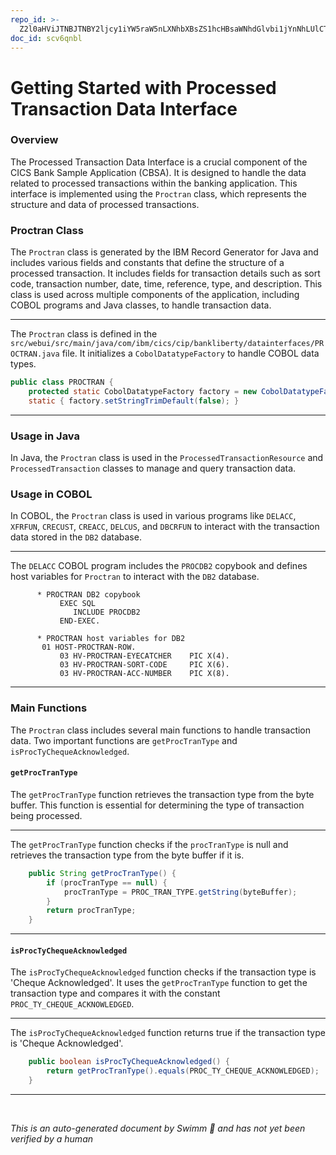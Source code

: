 ```yaml
---
repo_id: >-
  Z2l0aHViJTNBJTNBY2ljcy1iYW5raW5nLXNhbXBsZS1hcHBsaWNhdGlvbi1jYnNhLUlCTS1EZW1vJTNBJTNBU3dpbW0tRGVtbw==
doc_id: scv6qnbl
---
```

# Getting Started with Processed Transaction Data Interface

### Overview

The Processed Transaction Data Interface is a crucial component of the CICS Bank Sample Application (CBSA). It is designed to handle the data related to processed transactions within the banking application. This interface is implemented using the `Proctran` class, which represents the structure and data of processed transactions.

### Proctran Class

The `Proctran` class is generated by the IBM Record Generator for Java and includes various fields and constants that define the structure of a processed transaction. It includes fields for transaction details such as sort code, transaction number, date, time, reference, type, and description. This class is used across multiple components of the application, including COBOL programs and Java classes, to handle transaction data.

<SwmSnippet path="/src/webui/src/main/java/com/ibm/cics/cip/bankliberty/datainterfaces/PROCTRAN.java" line="14">

---

The `Proctran` class is defined in the `src/webui/src/main/java/com/ibm/cics/cip/bankliberty/datainterfaces/PROCTRAN.java` file. It initializes a <SwmToken path="src/webui/src/main/java/com/ibm/cics/cip/bankliberty/datainterfaces/PROCTRAN.java" pos="15:5:5" line-data="	protected static CobolDatatypeFactory factory = new CobolDatatypeFactory();">`CobolDatatypeFactory`</SwmToken> to handle COBOL data types.

```java
public class PROCTRAN {
	protected static CobolDatatypeFactory factory = new CobolDatatypeFactory();
	static { factory.setStringTrimDefault(false); } 
```

---

</SwmSnippet>

### Usage in Java

In Java, the `Proctran` class is used in the `ProcessedTransactionResource` and `ProcessedTransaction` classes to manage and query transaction data.

### Usage in COBOL

In COBOL, the `Proctran` class is used in various programs like <SwmToken path="src/webui/src/main/java/com/ibm/cics/cip/bankliberty/datainterfaces/PROCTRAN.java" pos="236:9:9" line-data="	        05 PROC-TRAN-DESC-DELACC REDEFINES PROC-TRAN-DESC. &lt;/pre&gt; */">`DELACC`</SwmToken>, `XFRFUN`, `CRECUST`, <SwmToken path="src/webui/src/main/java/com/ibm/cics/cip/bankliberty/datainterfaces/PROCTRAN.java" pos="285:9:9" line-data="	        05 PROC-TRAN-DESC-CREACC REDEFINES PROC-TRAN-DESC. &lt;/pre&gt; */">`CREACC`</SwmToken>, <SwmToken path="src/webui/src/main/java/com/ibm/cics/cip/bankliberty/datainterfaces/PROCTRAN.java" pos="334:9:9" line-data="	        05 PROC-TRAN-DESC-DELCUS REDEFINES PROC-TRAN-DESC. &lt;/pre&gt; */">`DELCUS`</SwmToken>, and `DBCRFUN` to interact with the transaction data stored in the <SwmToken path="src/base/cobol_src/DELACC.cbl" pos="69:5:5" line-data="      * PROCTRAN DB2 copybook">`DB2`</SwmToken> database.

<SwmSnippet path="/src/base/cobol_src/DELACC.cbl" line="69">

---

The <SwmToken path="src/webui/src/main/java/com/ibm/cics/cip/bankliberty/datainterfaces/PROCTRAN.java" pos="236:9:9" line-data="	        05 PROC-TRAN-DESC-DELACC REDEFINES PROC-TRAN-DESC. &lt;/pre&gt; */">`DELACC`</SwmToken> COBOL program includes the <SwmToken path="src/base/cobol_src/DELACC.cbl" pos="71:3:3" line-data="              INCLUDE PROCDB2">`PROCDB2`</SwmToken> copybook and defines host variables for `Proctran` to interact with the <SwmToken path="src/base/cobol_src/DELACC.cbl" pos="69:5:5" line-data="      * PROCTRAN DB2 copybook">`DB2`</SwmToken> database.

```cobol
      * PROCTRAN DB2 copybook
           EXEC SQL
              INCLUDE PROCDB2
           END-EXEC.

      * PROCTRAN host variables for DB2
       01 HOST-PROCTRAN-ROW.
           03 HV-PROCTRAN-EYECATCHER    PIC X(4).
           03 HV-PROCTRAN-SORT-CODE     PIC X(6).
           03 HV-PROCTRAN-ACC-NUMBER    PIC X(8).
```

---

</SwmSnippet>

### Main Functions

The `Proctran` class includes several main functions to handle transaction data. Two important functions are <SwmToken path="src/webui/src/main/java/com/ibm/cics/cip/bankliberty/datainterfaces/PROCTRAN.java" pos="601:5:5" line-data="	public String getProcTranType() {">`getProcTranType`</SwmToken> and <SwmToken path="src/webui/src/main/java/com/ibm/cics/cip/bankliberty/datainterfaces/PROCTRAN.java" pos="616:5:5" line-data="	public boolean isProcTyChequeAcknowledged() {">`isProcTyChequeAcknowledged`</SwmToken>.

#### <SwmToken path="src/webui/src/main/java/com/ibm/cics/cip/bankliberty/datainterfaces/PROCTRAN.java" pos="601:5:5" line-data="	public String getProcTranType() {">`getProcTranType`</SwmToken>

The <SwmToken path="src/webui/src/main/java/com/ibm/cics/cip/bankliberty/datainterfaces/PROCTRAN.java" pos="601:5:5" line-data="	public String getProcTranType() {">`getProcTranType`</SwmToken> function retrieves the transaction type from the byte buffer. This function is essential for determining the type of transaction being processed.

<SwmSnippet path="/src/webui/src/main/java/com/ibm/cics/cip/bankliberty/datainterfaces/PROCTRAN.java" line="601">

---

The <SwmToken path="src/webui/src/main/java/com/ibm/cics/cip/bankliberty/datainterfaces/PROCTRAN.java" pos="601:5:5" line-data="	public String getProcTranType() {">`getProcTranType`</SwmToken> function checks if the <SwmToken path="src/webui/src/main/java/com/ibm/cics/cip/bankliberty/datainterfaces/PROCTRAN.java" pos="602:4:4" line-data="		if (procTranType == null) {">`procTranType`</SwmToken> is null and retrieves the transaction type from the byte buffer if it is.

```java
	public String getProcTranType() {
		if (procTranType == null) {
			procTranType = PROC_TRAN_TYPE.getString(byteBuffer);
		}
		return procTranType;
	}
```

---

</SwmSnippet>

#### <SwmToken path="src/webui/src/main/java/com/ibm/cics/cip/bankliberty/datainterfaces/PROCTRAN.java" pos="616:5:5" line-data="	public boolean isProcTyChequeAcknowledged() {">`isProcTyChequeAcknowledged`</SwmToken>

The <SwmToken path="src/webui/src/main/java/com/ibm/cics/cip/bankliberty/datainterfaces/PROCTRAN.java" pos="616:5:5" line-data="	public boolean isProcTyChequeAcknowledged() {">`isProcTyChequeAcknowledged`</SwmToken> function checks if the transaction type is 'Cheque Acknowledged'. It uses the <SwmToken path="src/webui/src/main/java/com/ibm/cics/cip/bankliberty/datainterfaces/PROCTRAN.java" pos="601:5:5" line-data="	public String getProcTranType() {">`getProcTranType`</SwmToken> function to get the transaction type and compares it with the constant <SwmToken path="src/webui/src/main/java/com/ibm/cics/cip/bankliberty/datainterfaces/PROCTRAN.java" pos="617:9:9" line-data="		return getProcTranType().equals(PROC_TY_CHEQUE_ACKNOWLEDGED);">`PROC_TY_CHEQUE_ACKNOWLEDGED`</SwmToken>.

<SwmSnippet path="/src/webui/src/main/java/com/ibm/cics/cip/bankliberty/datainterfaces/PROCTRAN.java" line="616">

---

The <SwmToken path="src/webui/src/main/java/com/ibm/cics/cip/bankliberty/datainterfaces/PROCTRAN.java" pos="616:5:5" line-data="	public boolean isProcTyChequeAcknowledged() {">`isProcTyChequeAcknowledged`</SwmToken> function returns true if the transaction type is 'Cheque Acknowledged'.

```java
	public boolean isProcTyChequeAcknowledged() {
		return getProcTranType().equals(PROC_TY_CHEQUE_ACKNOWLEDGED);
	}
```

---

</SwmSnippet>

&nbsp;

*This is an auto-generated document by Swimm 🌊 and has not yet been verified by a human*

<SwmMeta version="3.0.0" repo-id="Z2l0aHViJTNBJTNBY2ljcy1iYW5raW5nLXNhbXBsZS1hcHBsaWNhdGlvbi1jYnNhLUlCTS1EZW1vJTNBJTNBU3dpbW0tRGVtbw==" repo-name="cics-banking-sample-application-cbsa-IBM-Demo"></SwmMeta>

